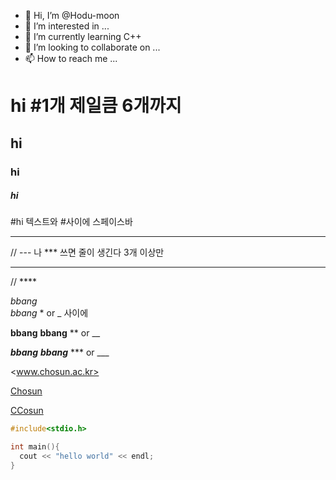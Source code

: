 - 👋 Hi, I’m @Hodu-moon
- 👀 I’m interested in ...
- 🌱 I’m currently learning C++
- 💞️ I’m looking to collaborate on ...
- 📫 How to reach me ...


# hi #1개 제일큼 6개까지 
## hi
### hi
##### hi
#hi 텍스트와 #사이에 스페이스바

--- 
// --- 나 *** 쓰면 줄이 생긴다 3개 이상만 
*** 
// ****



*bbang*  
_bbang_     * or _ 사이에

**bbang**
__bbang__   ** or __

***bbang***
___bbang___    *** or ___


<www.chosun.ac.kr>

[Chosun](https://www.chosun.ac.kr)

[CCosun](https://www.chosun.ac.kr "Chousn University")




```c++
#include<stdio.h>

int main(){
  cout << "hello world" << endl;
}
```

<!---
Hodu-moon/Hodu-moon is a ✨ special ✨ repository because its `README.md` (this file) appears on your GitHub profile.
You can click the Preview link to take a look at your changes.
--->
